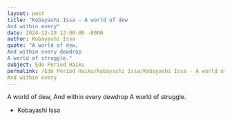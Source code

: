 ```yaml
---
layout: post
title: "Kobayashi Issa - A world of dew
And within every"
date: 2024-12-28 12:00:00 -0000
author: Kobayashi Issa
quote: "A world of dew,
And within every dewdrop
A world of struggle."
subject: Edo Period Haiku
permalink: /Edo Period Haiku/Kobayashi Issa/Kobayashi Issa - A world of dew
And within every
---
```


A world of dew,
And within every dewdrop
A world of struggle.

- Kobayashi Issa
